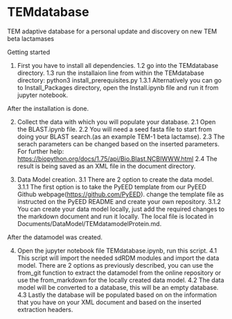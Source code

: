 # TEMdatabase
TEM adaptive database for a personal update and discovery on new TEM beta lactamases


Getting started

1.    First you have to install all dependencies.
1.2   go into the TEMdatabase directory.
1.3   run the installaion line from within the TEMdatabase directory: python3 install_prerequisites.py 
1.3.1 Alternatively you can go to Install_Packages directory,
      open the Install.ipynb file and run it from jupyter notebook.

After the installation is done.

2.    Collect the data with which you will populate your database.
2.1   Open the BLAST.ipynb file.
2.2   You will need a seed fasta file to start from doing your BLAST search.(as an example TEM-1 beta lactamse).
2.3   The serach parameters can be changed based on the inserted parameters. For further help:
      https://biopython.org/docs/1.75/api/Bio.Blast.NCBIWWW.html
2.4   The result is being saved as an XML file in the document directory.

3.    Data Model creation.
3.1   There are 2 option to create the data model.
3.1.1 The first option is to take the PyEED template from our PyEED Github webpage(https://github.com/PyEED). 
      change the template file as instructed on the PyEED README and create your own repository.
3.1.2 You can create your data model locally, just add the required changes to the markdown document and run
      it locally. The local file is located in Documents/DataModel/TEMdatamodelProtein.md.

After the datamodel was created.

4.    Open the jupyter notebook file TEMdatabase.ipynb, run this script.
4.1   This script will import the needed sdRDM modules and import the data model. There are 2 options
      as previously described, you can use the from_git function to extract the datamodel from the online 
      repository or use the from_markdown for the locally created data model.
4.2   The data model will be converted to a database, this will be an empty database.
4.3   Lastly the database will be populated based on on the information that you have on your XML document
      and based on the inserted extraction headers.
